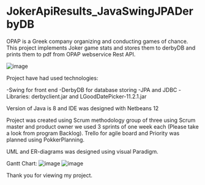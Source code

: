# JokerApiResults_JavaSwingJPADerbyDB
OPAP is a Greek company organizing and conducting games of chance. This project implements Joker game stats and stores them to derbyDB and prints them to pdf from OPAP webservice Rest API.


![image](https://user-images.githubusercontent.com/47661387/225995575-44ae79df-78fc-40b1-9ba0-b9c05ca20684.png)


Project have had used technologies:

-Swing for front end
-DerbyDB for database storing
-JPA and JDBC
-Libraries: derbyclient.jar and LGoodDatePicker-11.2.1.jar 

Version of Java is 8 and IDE was designed with Netbeans 12

Project was created using Scrum methodology group of three using Scrum master and product owner we used 3 sprints of one week each (Please take a look from program Backlog).
Trello for agile board and Priority was planned using PokkerPlanning.

UML and ER-diagrams was designed using visual Paradigm.

Gantt Chart:
![image](https://user-images.githubusercontent.com/47661387/225998506-d0fd7dcc-00cb-4291-8e63-540e988c9070.png)
![image](https://user-images.githubusercontent.com/47661387/225998535-ee1bd682-4d1c-4421-a613-829ddcfdf98e.png)

Thank you for viewing my project.
